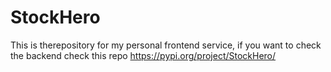 # StockHero

This is therepository for my personal frontend service, if you want to check the backend check this repo https://pypi.org/project/StockHero/